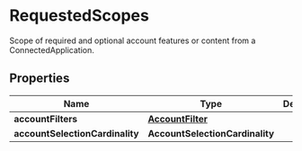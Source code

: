 

# RequestedScopes

Scope of required and optional account features or content from a ConnectedApplication.

## Properties

| Name | Type | Description | Notes |
|------------ | ------------- | ------------- | -------------|
|**accountFilters** | [**AccountFilter**](AccountFilter.md) |  |  [optional] |
|**accountSelectionCardinality** | **AccountSelectionCardinality** |  |  |



